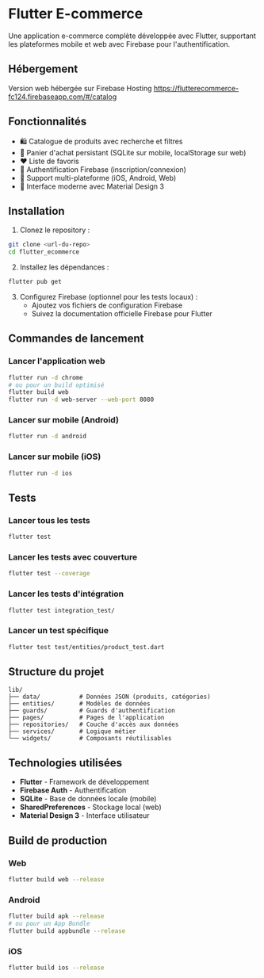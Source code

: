 # Flutter E-commerce

Une application e-commerce complète développée avec Flutter, supportant les plateformes mobile et web avec Firebase pour l'authentification.

## Hébergement

Version web hébergée sur Firebase Hosting
https://flutterecommerce-fc124.firebaseapp.com/#/catalog

## Fonctionnalités

- 🛍️ Catalogue de produits avec recherche et filtres
- 🛒 Panier d'achat persistant (SQLite sur mobile, localStorage sur web)
- ❤️ Liste de favoris
- 🔐 Authentification Firebase (inscription/connexion)
- 📱 Support multi-plateforme (iOS, Android, Web)
- 🎨 Interface moderne avec Material Design 3

## Installation

1. Clonez le repository :

```bash
git clone <url-du-repo>
cd flutter_ecommerce
```

2. Installez les dépendances :

```bash
flutter pub get
```

3. Configurez Firebase (optionnel pour les tests locaux) :
   - Ajoutez vos fichiers de configuration Firebase
   - Suivez la documentation officielle Firebase pour Flutter

## Commandes de lancement

### Lancer l'application web

```bash
flutter run -d chrome
# ou pour un build optimisé
flutter build web
flutter run -d web-server --web-port 8080
```

### Lancer sur mobile (Android)

```bash
flutter run -d android
```

### Lancer sur mobile (iOS)

```bash
flutter run -d ios
```

## Tests

### Lancer tous les tests

```bash
flutter test
```

### Lancer les tests avec couverture

```bash
flutter test --coverage
```

### Lancer les tests d'intégration

```bash
flutter test integration_test/
```

### Lancer un test spécifique

```bash
flutter test test/entities/product_test.dart
```

## Structure du projet

```
lib/
├── data/           # Données JSON (produits, catégories)
├── entities/       # Modèles de données
├── guards/         # Guards d'authentification
├── pages/          # Pages de l'application
├── repositories/   # Couche d'accès aux données
├── services/       # Logique métier
└── widgets/        # Composants réutilisables
```

## Technologies utilisées

- **Flutter** - Framework de développement
- **Firebase Auth** - Authentification
- **SQLite** - Base de données locale (mobile)
- **SharedPreferences** - Stockage local (web)
- **Material Design 3** - Interface utilisateur

## Build de production

### Web

```bash
flutter build web --release
```

### Android

```bash
flutter build apk --release
# ou pour un App Bundle
flutter build appbundle --release
```

### iOS

```bash
flutter build ios --release
```
